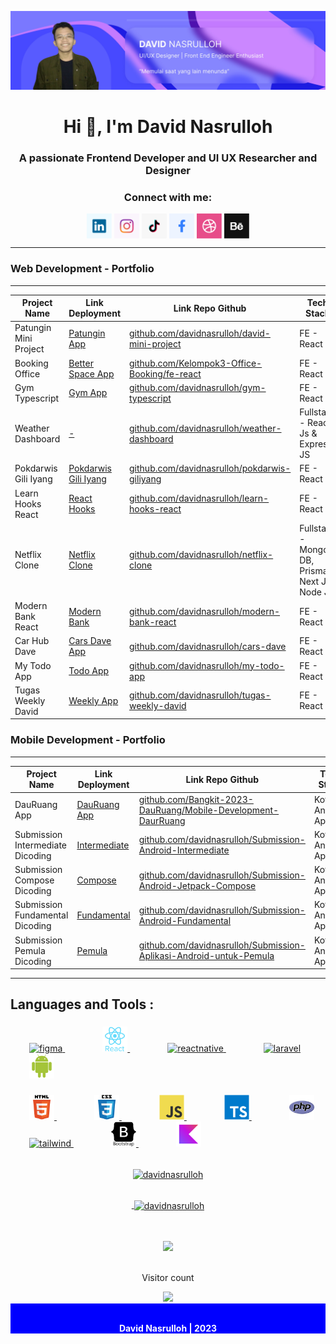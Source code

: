 ![file1](./img/davidHeader.jpg)

<h1 align="center">Hi 👋, I'm David Nasrulloh</h1>
<h3 align="center">A passionate Frontend Developer and UI UX Researcher and Designer</h3>

<h3 align="center">Connect with me:</h3>
<p align="center">
	<a href="https://linkedin.com/in/davidnasrulloh" target="blank"><img align="center" src="./img/icon-sosmed/linkedin.png" alt="davidnasrulloh" height="40" width="40" /></a>
	<a href="https://instagram.com/davidnasrulloh_" target="blank"><img align="center" src="./img/icon-sosmed/instagram.png" alt="davidnasrulloh_" height="40" width="40" /></a>
	<a href="https://www.tiktok.com/@davidnasrulloh" target="blank"><img align="center" src="./img/icon-sosmed/tiktok.png" alt="davidnasrulloh" height="40" width="40" /></a>
	<a href="https://www.facebook.com/nasrullohdavid/" target="blank"><img align="center" src="./img/icon-sosmed/facebook.png" alt="nasrullohdavid" height="40" width="40" /></a>
	<a href="https://dribbble.com/davidnasrulloh" target="blank"><img align="center" src="./img/icon-sosmed/dribble.png" alt="davidnasrulloh" height="40" width="40" /></a>
	<a href="https://www.behance.net/davidnasrulloh" target="blank"><img align="center" src="./img/icon-sosmed/behance.png" alt="davidnasrulloh" height="40" width="40" /></a>
	
</p>

---

### Web Development - Portfolio 

---

| Project Name          | Link Deployment                                                 | Link Repo Github                                                | Tech Stack 	                                             	|
| --------------------- | --------------------------------------------------------------- | --------------------------------------------------------------- | ----------------------------------------------------------------- |
| Patungin Mini Project | [Patungin App](https://patungin-miniproject-david.netlify.app/) | [github.com/davidnasrulloh/david-mini-project](https://github.com/davidnasrulloh/david-mini-project)          | FE - React Js 							|
| Booking Office        | [Better Space App](https://betterspace.netlify.app/)            | [github.com/Kelompok3-Office-Booking/fe-react](https://github.com/Kelompok3-Office-Booking/fe-react)          | FE - React Js 							|
| Gym Typescript        | [Gym App](https://belajar-typescript.netlify.app/)              | [github.com/davidnasrulloh/gym-typescript](https://github.com/davidnasrulloh/gym-typescript)              | FE - React Js 							|
| Weather Dashboard	| [-]()							          | [github.com/davidnasrulloh/weather-dashboard](https://github.com/davidnasrulloh/weather-dashboard)      	    | Fullstack - React Js & Express JS					|
| Pokdarwis Gili Iyang  | [Pokdarwis Gili Iyang](https://giliiyang-banraas.netlify.app)   | [github.com/davidnasrulloh/pokdarwis-giliyang](https://github.com/davidnasrulloh/pokdarwis-giliyang)          | FE - React Js 							|
| Learn Hooks React     | [React Hooks](https://learn-react-hooks-david.netlify.app/)     | [github.com/davidnasrulloh/learn-hooks-react](https://github.com/davidnasrulloh/learn-hooks-react)           | FE - React Js							|
| Netflix Clone         | [Netflix Clone](https://netflix-clone-david.vercel.app/)        | [github.com/davidnasrulloh/netflix-clone](https://github.com/davidnasrulloh/netflix-clone)               | Fullstack - Mongo DB, Prisma, Next Js, Node Js			|
| Modern Bank React     | [Modern Bank](https://modern-bank-david.netlify.app/)           | [github.com/davidnasrulloh/modern-bank-react](https://github.com/davidnasrulloh/modern-bank-react)           | FE - React Js 							|
| Car Hub Dave          | [Cars Dave App](https://cars-dave-nextjs.vercel.app/)           | [github.com/davidnasrulloh/cars-dave](https://github.com/davidnasrulloh/cars-dave)                   | FE - React Js 							|
| My Todo App           | [Todo App](https://todo-dave.netlify.app/)                      | [github.com/davidnasrulloh/my-todo-app](https://github.com/davidnasrulloh/my-todo-app)                 | FE - React Js 							|
| Tugas Weekly David    | [Weekly App](https://tugas-weekly-david.netlify.app/)           | [github.com/davidnasrulloh/tugas-weekly-david](https://github.com/davidnasrulloh/tugas-weekly-david)          | FE - React Js 							|	 


### Mobile Development - Portfolio 

---

| Project Name          | Link Deployment                                                 | Link Repo Github                                                | Tech Stack                                                      |
| --------------------- | --------------------------------------------------------------- | --------------------------------------------------------------- | --------------------------------------------------------------- |
| DauRuang App				| [DauRuang App](https://github.com/Bangkit-2023-DauRuang/Mobile-Development-DaurRuang/releases/tag/dauruang) 		| [github.com/Bangkit-2023-DauRuang/Mobile-Development-DaurRuang](https://github.com/Bangkit-2023-DauRuang/Mobile-Development-DaurRuang)         	| Kotlin - Android App           |
| Submission Intermediate Dicoding	| [Intermediate](https://github.com/davidnasrulloh/Submission-Android-Intermediate/releases/tag/v0.0.1) 		| [github.com/davidnasrulloh/Submission-Android-Intermediate](https://github.com/davidnasrulloh/Submission-Android-Intermediate)          		| Kotlin - Android App           |
| Submission Compose Dicoding		| [Compose](https://github.com/davidnasrulloh/Submission-Android-Jetpack-Compose/releases/tag/v1.0.0) 			| [github.com/davidnasrulloh/Submission-Android-Jetpack-Compose](https://github.com/davidnasrulloh/Submission-Android-Jetpack-Compose)          	| Kotlin - Android App           |
| Submission Fundamental Dicoding	| [Fundamental](https://github.com/davidnasrulloh/Submission-Android-Fundamental/releases/tag/v0.0.1) 			| [github.com/davidnasrulloh/Submission-Android-Fundamental](https://github.com/davidnasrulloh/Submission-Android-Fundamental)          		| Kotlin - Android App           |
| Submission Pemula Dicoding		| [Pemula](https://github.com/davidnasrulloh/Submission-Aplikasi-Android-untuk-Pemula/releases/tag/0.0.1) 		| [github.com/davidnasrulloh/Submission-Aplikasi-Android-untuk-Pemula](https://github.com/davidnasrulloh/Submission-Aplikasi-Android-untuk-Pemula)    	| Kotlin - Android App           |


----

## Languages and Tools :

### <p align="left">

<a style="margin: 5px 30px" href="https://www.figma.com/" target="_blank" rel="noreferrer"> 
	<img src="https://www.vectorlogo.zone/logos/figma/figma-icon.svg" alt="figma" width="40" height="40"/> 
</a> 
<a style="margin: 5px 30px" href="https://reactjs.org/" target="_blank" rel="noreferrer"> 
	<img src="https://raw.githubusercontent.com/devicons/devicon/master/icons/react/react-original-wordmark.svg" alt="react" width="40" height="40"/> 
</a>
<a style="margin: 5px 30px" href="https://reactjs.org/" target="_blank" rel="noreferrer"> 
	<img src="https://camo.githubusercontent.com/9a45407f0a2a0c52f76b9458728049eca3ddb60ecec92a43f8cd2af93d253940/68747470733a2f2f7061676570726f2e636f2f626c6f672f77702d636f6e74656e742f75706c6f6164732f323032302f30332f72656163742d6e61746976652d6c6f676f2d333234783337352e706e67" alt="reactnative" width="35" height="40"/> 
</a>
<a style="margin: 5px 30px" href="https://laravel.com/" target="_blank" rel="noreferrer"> 
	<img src="https://cdn.freebiesupply.com/logos/large/2x/laravel-1-logo-png-transparent.png" alt="laravel" width="50" height="40"/> 
</a> 
<a style="margin: 5px 30px" href="https://www.android.com/intl/id_id/" target="_blank" rel="noreferrer"> 
	<img src="https://raw.githubusercontent.com/devicons/devicon/master/icons/android/android-original.svg" alt="android" width="40" height="40"/> 
</a>
</p>

### <p align="left">
<a style="margin: 5px 30px" href="https://www.w3.org/html/" target="_blank" rel="noreferrer"> 
	<img src="https://raw.githubusercontent.com/devicons/devicon/master/icons/html5/html5-original-wordmark.svg" alt="html5" width="40" height="40"/> 
</a> 
<a style="margin: 5px 30px" href="https://www.w3schools.com/css/" target="_blank" rel="noreferrer"> 
	<img src="https://raw.githubusercontent.com/devicons/devicon/master/icons/css3/css3-original-wordmark.svg" alt="css3" width="40" height="40"/> 
</a> 
<a style="margin: 5px 30px" href="https://developer.mozilla.org/en-US/docs/Web/JavaScript" target="_blank" rel="noreferrer"> 
	<img src="https://raw.githubusercontent.com/devicons/devicon/master/icons/javascript/javascript-original.svg" alt="javascript" width="40" height="40"/> 
</a> 
<a style="margin: 5px 30px" href="https://www.typescriptlang.org/" target="_blank" rel="noreferrer"> 
	<img src="https://raw.githubusercontent.com/devicons/devicon/master/icons/typescript/typescript-original.svg" alt="typescript" width="40" height="40"/> 
</a> 
<a style="margin: 5px 30px" href="https://www.php.net/" target="_blank" rel="noreferrer"> 
	<img src="https://raw.githubusercontent.com/devicons/devicon/master/icons/php/php-original.svg" alt="php" width="40" height="40"/> 
</a> 
<a style="margin: 5px 30px" href="https://tailwindcss.com/" target="_blank" rel="noreferrer"> 
	<img src="https://www.vectorlogo.zone/logos/tailwindcss/tailwindcss-icon.svg" alt="tailwind" width="40" height="40"/> 
</a> 
<a style="margin: 5px 30px" href="https://getbootstrap.com" target="_blank" rel="noreferrer"> 
	<img src="https://raw.githubusercontent.com/devicons/devicon/master/icons/bootstrap/bootstrap-plain-wordmark.svg" alt="bootstrap" width="40" height="40"/> 
</a>
<a style="margin: 5px 30px" href="https://kotlinlang.org/" target="_blank" rel="noreferrer"> 
	<img src="https://raw.githubusercontent.com/devicons/devicon/master/icons/kotlin/kotlin-original.svg" alt="kotlin" width="40" height="40"/> 
</p>

<div align="center"> <br/> <img align="center" src="https://github-readme-stats-eight-theta.vercel.app/api/top-langs?username=davidnasrulloh&show_icons=true&locale=en&layout=compact&theme=tokyonight" alt="davidnasrulloh" /></div>

<p align="center"> <br/> &nbsp;<img align="center" src="https://github-readme-stats-eight-theta.vercel.app/api?username=davidnasrulloh&show_icons=true&locale=en&theme=tokyonight" alt="davidnasrulloh" /></p>

<div align="center">
	<br/>
	<a href="https://github.com/davidnasrulloh">
	<img src="https://github-readme-streak-stats.herokuapp.com?user=davidnasrulloh&theme=dark&hide_border=true&border_radius=5&date_format=M%20j%5B%2C%20Y%5D"/>
	</a>
</div>

<div align="center"> 
	<br/>
	<p>Visitor count</p>
	<a href="https://github.com/davidnasrulloh">
  	<img src="https://profile-counter.glitch.me/davidnasrulloh/count.svg" />
	</a>
</div>

<div align="center" style="color: white; background-color: blue; font-weight: bold;" > 
	<br/>
	<p>David Nasrulloh | 2023</p>
</div>
